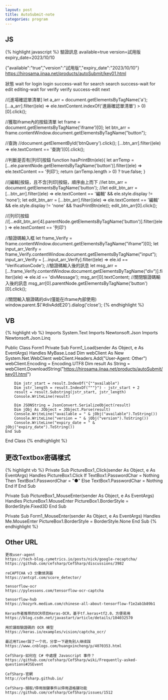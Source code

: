 ```yaml
---
layout: post
title: AutoSubmit-note
categories: program
---
```


## JS
{% highlight javascript %}
驗證訊息
available=true
version=試用版
expiry_date=2023/10/10

{"available":"true","version":"試用版","expiry_date":"2023/10/10"}
https://hirosama.iinaa.net/products/autoSubmit/key01.html


狀態
wait for login
login success-wait for search
search success-wait for edit
editing-wait for verify
verify success-edit next

//[進場確認單清單]
let a_arr = document.getElementsByTagName('a');
[...a_arr].filter((ele) => ele.textContent.indexOf('進廠確認單清單') > 0)[0].click();

//獲取iframe內的按鈕清單
let frame = document.getElementsByTagName('iframe')[0];
let btn_arr = frame.contentWindow.document.getElementsByTagName("button");

//查詢
//document.getElementById('btnQuery').click();
[...btn_arr].filter((ele) => ele.textContent == '查詢')[0].click();

//判斷是否有[列印]按鈕
function hasPrintBtn(ele){
    let arrTemp = [...ele.parentNode.getElementsByTagName('button')].filter((ele) => ele.textContent == '列印');
    return (arrTemp.length > 0) ? true:false;
}

//[編輯]按鈕，且不含[列印]按鈕，順序由上而下
//let btn_arr = document.getElementsByTagName('button');
//let edit_btn_arr = [...btn_arr].filter((ele) => ele.textContent == '編輯' && ele.style.display != 'none');
let edit_btn_arr = [...btn_arr].filter((ele) => ele.textContent == '編輯' && ele.style.display != 'none' && !hasPrintBtn(ele));
edit_btn_arr[0].click();

//[列印]按鈕
//[...edit_btn_arr[4].parentNode.getElementsByTagName('button')].filter((ele) => ele.textContent == '列印')


//驗證碼輸入框
let frame_Verify = frame.contentWindow.document.getElementsByTagName("iframe")[0];
let input_arr_Verify = frame_Verify.contentWindow.document.getElementsByTagName("input");
input_arr_Verify = [...input_arr_Verify].filter((ele) => ele.id == 'VerificationCode');
//驗證碼輸入後的訊息
let msg_arr = [...frame_Verify.contentWindow.document.getElementsByTagName("div")].filter((ele) => ele.id == 'divMessage');
msg_arr[0].textContent;
//關閉驗證碼輸入後的訊息
msg_arr[0].parentNode.getElementsByTagName('button')[0].click();

//關閉輸入驗證碼的div(僅能在iframe內部使用)
window.parent.$('#divAddE20').dialog('close');
{% endhighlight %}

## VB
{% highlight vb %}
Imports System.Text
Imports Newtonsoft.Json
Imports Newtonsoft.Json.Linq

Public Class Form1
    Private Sub Form1_Load(sender As Object, e As EventArgs) Handles MyBase.Load
        Dim webClient As New System.Net.WebClient
        webClient.Headers.Add("User-Agent: Other")
        webClient.Encoding = Encoding.UTF8
        Dim result As String = webClient.DownloadString("https://hirosama.iinaa.net/products/autoSubmit/key01.html")

        Dim jstr_start = result.IndexOf("{""available")
        Dim jstr_length = result.IndexOf("""}") - jstr_start + 2
        result = result.Substring(jstr_start, jstr_length)
        Console.WriteLine(result)

        Dim JSONString = JsonConvert.SerializeObject(result)
        Dim jObj As JObject = JObject.Parse(result)
        Console.WriteLine("available = " & jObj("available").ToString())
        Console.WriteLine("version = " & jObj("version").ToString())
        Console.WriteLine("expiry_date = " & jObj("expiry_date").ToString())
    End Sub
End Class
{% endhighlight %}

## 更改Textbox密碼樣式
{% highlight vb %}
Private Sub PictureBox1_Click(sender As Object, e As EventArgs) Handles PictureBox1.Click
    If TextBox1.PasswordChar = Nothing Then
        TextBox1.PasswordChar = "●"
    Else
        TextBox1.PasswordChar = Nothing
    End If
End Sub

Private Sub PictureBox1_MouseEnter(sender As Object, e As EventArgs) Handles PictureBox1.MouseEnter
    PictureBox1.BorderStyle = BorderStyle.Fixed3D
End Sub

Private Sub Form1_MouseEnter(sender As Object, e As EventArgs) Handles Me.MouseEnter
    PictureBox1.BorderStyle = BorderStyle.None
End Sub
{% endhighlight %}

## Other URL
```
更改user-agent
https://tech-blog.cymetrics.io/posts/nick/google-recaptcha/
https://github.com/cefsharp/CefSharp/discussions/3982

reCAPTCHA v3 分數偵測器
https://antcpt.com/score_detector/

tensorflow-ocr
https://pylessons.com/tensorflow-ocr-captcha

tensorflow-hub
https://kozyrk.medium.com/chinese-all-about-tensorflow-f1e2ab1b89b1

Keras作者推荐的OCR项目Keras-OCR，基于tf.keras+tf2.0，方便易用
https://blog.csdn.net/javastart/article/details/104032570

用於讀取驗證碼的 OCR 模型
https://keras.io/examples/vision/captcha_ocr/

最近用Timer踩了一个坑，分享一下避免别人继续踩
https://www.cnblogs.com/huangxincheng/p/4070353.html

CefSharp-如何在 C# 中處理 Javascript 事件？
https://github.com/cefsharp/CefSharp/wiki/Frequently-asked-questions#JSEvent

CefSharp-官網
http://cefsharp.github.io/

CefSharp-擷取/停用按鍵事件以停用退格鍵功能
https://github.com/cefsharp/CefSharp/issues/1512
```
